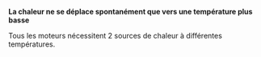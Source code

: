 **La chaleur ne se déplace spontanément que vers une température plus basse**

Tous les moteurs nécessitent 2 sources de chaleur à différentes températures.
